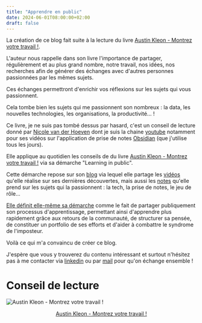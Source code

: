 ```yaml
---
title: "Apprendre en public"
date: 2024-06-01T08:00:00+02:00
draft: false
---
```

La création de ce blog fait suite à la lecture du livre <a target="_blank" href="https://amzn.to/4bIT5nm">Austin Kleon - Montrez votre travail !</a>.

L'auteur nous rappelle dans son livre l'importance de partager, régulièrement et au plus grand nombre, notre travail, nos idées, nos recherches afin de générer des échanges avec d'autres personnes passionnées par les mêmes sujets.

Ces échanges permettront d'enrichir vos réflexions sur les sujets qui vous passionnent.

Cela tombe bien les sujets qui me passionnent son nombreux : la data, les nouvelles technologies, les organisations, la productivité... !

Ce livre, je ne suis pas tombé dessus par hasard, c'est un conseil de lecture donné par <a target="_blank" href="https://nicolevanderhoeven.com/">Nicole van der Hoeven</a> dont je suis la chaine <a target="_blank" href="https://www.youtube.com/@nicolevdh">youtube</a> notamment pour ses vidéos sur l'application de prise de notes <a target="_blank" href="https://obsidian.md/">Obsidian</a> (que j'utilise tous les jours).

Elle applique au quotidien les conseils de du livre <a target="_blank" href="https://amzn.to/4bIT5nm">Austin Kleon - Montrez votre travail !</a> via sa démarche "Learning in public".

Cette démarche repose sur son <a target="_blank" href="https://nicolevanderhoeven.com/">blog</a> via lequel elle partage les <a target="_blank" href="https://www.youtube.com/@nicolevdh">vidéos</a> qu'elle réalise sur ses dernières découvertes, mais aussi les <a target="_blank" href="https://nicolevanderhoeven.com/">notes</a> qu'elle prend sur les sujets qui la passionnent : la tech, la prise de notes, le jeu de rôle... 

<a target="_blank" href="https://notes.nicolevanderhoeven.com/Learning+in+public">Elle définit elle-même sa démarche</a> comme le fait de partager publiquement son processus d'apprentissage, permettant ainsi d'apprendre plus rapidement grâce aux retours de la communauté, de structurer sa pensée, de constituer un portfolio de ses efforts et d'aider à combattre le syndrome de l'imposteur.

Voilà ce qui m'a convaincu de créer ce blog.

J'espère que vous y trouverez du contenu intéressant et surtout n'hésitez pas à me contacter via <a target="_blank" href="https://www.linkedin.com/in/yleveler/">linkedin</a> ou par <a target="_blank" href="mailto:yannick@yannickleveler.com">mail</a> pour qu'on échange ensemble !


# Conseil de lecture
![Austin Kleon - Montrez votre travail !](/images/Pasted_image_20240524134759.png)
<center><a target="_blank" href="https://amzn.to/4bIT5nm">Austin Kleon - Montrez votre travail ! </a></center>
